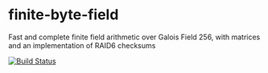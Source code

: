 # finite-byte-field
Fast and complete finite field arithmetic over Galois Field 256, with matrices and an implementation of RAID6 checksums 

[![Build Status](https://travis-ci.org/TheBrownMotie/finite-byte-field.svg?branch=master)](https://travis-ci.org/TheBrownMotie/finite-byte-field)

